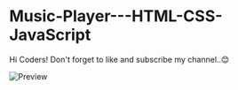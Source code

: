 # Music-Player---HTML-CSS-JavaScript
Hi Coders! Don't forget to like and subscribe my channel..😊

![Preview](https://github.com/mr-developer-88/Music-Player---HTML-CSS-JavaScript/assets/117296386/2185d7bb-3ee3-457f-a039-3655150e8a17)
